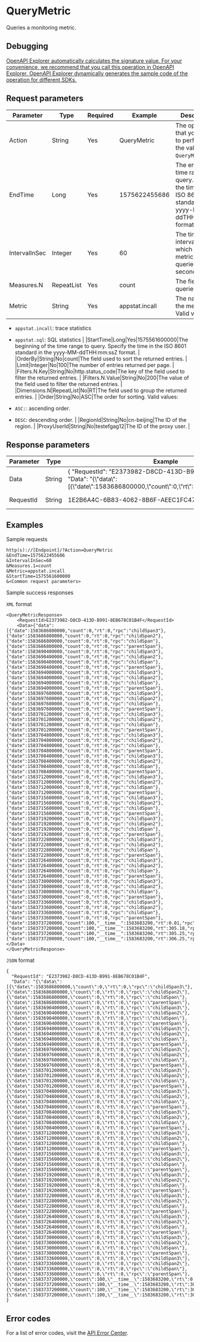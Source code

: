 # QueryMetric

Queries a monitoring metric.

## Debugging

[OpenAPI Explorer automatically calculates the signature value. For your convenience, we recommend that you call this operation in OpenAPI Explorer. OpenAPI Explorer dynamically generates the sample code of the operation for different SDKs.](https://api.aliyun.com/#product=xtrace&api=QueryMetric&type=RPC&version=2019-08-08)

## Request parameters

|Parameter|Type|Required|Example|Description|
|---------|----|--------|-------|-----------|
|Action|String|Yes|QueryMetric|The operation that you want to perform. Set the value to `QueryMetric`. |
|EndTime|Long|Yes|1575622455686|The end of the time range to query. Specify the time in the ISO 8601 standard in the yyyy-MM-ddTHH:mm:ssZ format. |
|IntervalInSec|Integer|Yes|60|The time interval at which the metric was queried. Unit: seconds. |
|Measures.N|RepeatList|Yes|count|The field to be queried. |
|Metric|String|Yes|appstat.incall|The name of the metric. Valid values:

 -   `appstat.incall`: trace statistics
-   `appstat.sql`: SQL statistics |
|StartTime|Long|Yes|1575561600000|The beginning of the time range to query. Specify the time in the ISO 8601 standard in the yyyy-MM-ddTHH:mm:ssZ format. |
|OrderBy|String|No|count|The field used to sort the returned entries. |
|Limit|Integer|No|100|The number of entries returned per page. |
|Filters.N.Key|String|No|http.status\_code|The key of the field used to filter the returned entries. |
|Filters.N.Value|String|No|200|The value of the field used to filter the returned entries. |
|Dimensions.N|RepeatList|No|RT|The field used to group the returned entries. |
|Order|String|No|ASC|The order for sorting. Valid values:

 -   `ASC:`: ascending order.
-   `DESC`: descending order. |
|RegionId|String|No|cn-beijing|The ID of the region. |
|ProxyUserId|String|No|testefgag12|The ID of the proxy user. |

## Response parameters

|Parameter|Type|Example|Description|
|---------|----|-------|-----------|
|Data|String|\{ "RequestId": "E2373982-D8CD-413D-B991-8EB678C01B4F", "Data": "\{\\"data\\":\[\{\\"date\\":1583686800000,\\"count\\":0,\\"rt\\":0,\\"rpc\\":\\"childSpan3\\"\}\}|The statistics. |
|RequestId|String|1E2B6A4C-6B83-4062-8B6F-AEEC1FC47DED|The ID of the request. |

## Examples

Sample requests

```
http(s)://[Endpoint]/?Action=QueryMetric
&EndTime=1575622455686
&IntervalInSec=60
&Measures.1=count
&Metric=appstat.incall
&StartTime=1575561600000
&<Common request parameters>
```

Sample success responses

`XML` format

```
<QueryMetricResponse> 
    <RequestId>E2373982-D8CD-413D-B991-8EB678C01B4F</RequestId>  
    <Data>{"data":[{"date":1583686800000,"count":0,"rt":0,"rpc":"childSpan3"},{"date":1583686800000,"count":0,"rt":0,"rpc":"childSpan2"},{"date":1583686800000,"count":0,"rt":0,"rpc":"childSpan"},{"date":1583686800000,"count":0,"rt":0,"rpc":"parentSpan"},{"date":1583690400000,"count":0,"rt":0,"rpc":"childSpan3"},{"date":1583690400000,"count":0,"rt":0,"rpc":"childSpan2"},{"date":1583690400000,"count":0,"rt":0,"rpc":"childSpan"},{"date":1583690400000,"count":0,"rt":0,"rpc":"parentSpan"},{"date":1583694000000,"count":0,"rt":0,"rpc":"childSpan3"},{"date":1583694000000,"count":0,"rt":0,"rpc":"childSpan2"},{"date":1583694000000,"count":0,"rt":0,"rpc":"childSpan"},{"date":1583694000000,"count":0,"rt":0,"rpc":"parentSpan"},{"date":1583697600000,"count":0,"rt":0,"rpc":"childSpan3"},{"date":1583697600000,"count":0,"rt":0,"rpc":"childSpan2"},{"date":1583697600000,"count":0,"rt":0,"rpc":"childSpan"},{"date":1583697600000,"count":0,"rt":0,"rpc":"parentSpan"},{"date":1583701200000,"count":0,"rt":0,"rpc":"childSpan3"},{"date":1583701200000,"count":0,"rt":0,"rpc":"childSpan2"},{"date":1583701200000,"count":0,"rt":0,"rpc":"childSpan"},{"date":1583701200000,"count":0,"rt":0,"rpc":"parentSpan"},{"date":1583704800000,"count":0,"rt":0,"rpc":"childSpan3"},{"date":1583704800000,"count":0,"rt":0,"rpc":"childSpan2"},{"date":1583704800000,"count":0,"rt":0,"rpc":"childSpan"},{"date":1583704800000,"count":0,"rt":0,"rpc":"parentSpan"},{"date":1583708400000,"count":0,"rt":0,"rpc":"childSpan3"},{"date":1583708400000,"count":0,"rt":0,"rpc":"childSpan2"},{"date":1583708400000,"count":0,"rt":0,"rpc":"childSpan"},{"date":1583708400000,"count":0,"rt":0,"rpc":"parentSpan"},{"date":1583712000000,"count":0,"rt":0,"rpc":"childSpan3"},{"date":1583712000000,"count":0,"rt":0,"rpc":"childSpan2"},{"date":1583712000000,"count":0,"rt":0,"rpc":"childSpan"},{"date":1583712000000,"count":0,"rt":0,"rpc":"parentSpan"},{"date":1583715600000,"count":0,"rt":0,"rpc":"childSpan3"},{"date":1583715600000,"count":0,"rt":0,"rpc":"childSpan2"},{"date":1583715600000,"count":0,"rt":0,"rpc":"childSpan"},{"date":1583715600000,"count":0,"rt":0,"rpc":"parentSpan"},{"date":1583719200000,"count":0,"rt":0,"rpc":"childSpan3"},{"date":1583719200000,"count":0,"rt":0,"rpc":"childSpan2"},{"date":1583719200000,"count":0,"rt":0,"rpc":"childSpan"},{"date":1583719200000,"count":0,"rt":0,"rpc":"parentSpan"},{"date":1583722800000,"count":0,"rt":0,"rpc":"childSpan3"},{"date":1583722800000,"count":0,"rt":0,"rpc":"childSpan2"},{"date":1583722800000,"count":0,"rt":0,"rpc":"childSpan"},{"date":1583722800000,"count":0,"rt":0,"rpc":"parentSpan"},{"date":1583726400000,"count":0,"rt":0,"rpc":"childSpan3"},{"date":1583726400000,"count":0,"rt":0,"rpc":"childSpan2"},{"date":1583726400000,"count":0,"rt":0,"rpc":"childSpan"},{"date":1583726400000,"count":0,"rt":0,"rpc":"parentSpan"},{"date":1583730000000,"count":0,"rt":0,"rpc":"childSpan3"},{"date":1583730000000,"count":0,"rt":0,"rpc":"childSpan2"},{"date":1583730000000,"count":0,"rt":0,"rpc":"childSpan"},{"date":1583730000000,"count":0,"rt":0,"rpc":"parentSpan"},{"date":1583733600000,"count":0,"rt":0,"rpc":"childSpan3"},{"date":1583733600000,"count":0,"rt":0,"rpc":"childSpan2"},{"date":1583733600000,"count":0,"rt":0,"rpc":"childSpan"},{"date":1583733600000,"count":0,"rt":0,"rpc":"parentSpan"},{"date":1583737200000,"count":100,"__time__":1583683200,"rt":0.01,"rpc":"childSpan3"},{"date":1583737200000,"count":100,"__time__":1583683200,"rt":305.18,"rpc":"childSpan2"},{"date":1583737200000,"count":100,"__time__":1583683200,"rt":305.25,"rpc":"childSpan"},{"date":1583737200000,"count":100,"__time__":1583683200,"rt":306.25,"rpc":"parentSpan"}],"actualSizeFromDB":0,"intervalInSec":3600,"resultSize":0,"successful":true}</Data> 
</QueryMetricResponse>
```

`JSON` format

```
{
  "RequestId": "E2373982-D8CD-413D-B991-8EB678C01B4F",
  "Data": "{\"data\":[{\"date\":1583686800000,\"count\":0,\"rt\":0,\"rpc\":\"childSpan3\"},{\"date\":1583686800000,\"count\":0,\"rt\":0,\"rpc\":\"childSpan2\"},{\"date\":1583686800000,\"count\":0,\"rt\":0,\"rpc\":\"childSpan\"},{\"date\":1583686800000,\"count\":0,\"rt\":0,\"rpc\":\"parentSpan\"},{\"date\":1583690400000,\"count\":0,\"rt\":0,\"rpc\":\"childSpan3\"},{\"date\":1583690400000,\"count\":0,\"rt\":0,\"rpc\":\"childSpan2\"},{\"date\":1583690400000,\"count\":0,\"rt\":0,\"rpc\":\"childSpan\"},{\"date\":1583690400000,\"count\":0,\"rt\":0,\"rpc\":\"parentSpan\"},{\"date\":1583694000000,\"count\":0,\"rt\":0,\"rpc\":\"childSpan3\"},{\"date\":1583694000000,\"count\":0,\"rt\":0,\"rpc\":\"childSpan2\"},{\"date\":1583694000000,\"count\":0,\"rt\":0,\"rpc\":\"childSpan\"},{\"date\":1583694000000,\"count\":0,\"rt\":0,\"rpc\":\"parentSpan\"},{\"date\":1583697600000,\"count\":0,\"rt\":0,\"rpc\":\"childSpan3\"},{\"date\":1583697600000,\"count\":0,\"rt\":0,\"rpc\":\"childSpan2\"},{\"date\":1583697600000,\"count\":0,\"rt\":0,\"rpc\":\"childSpan\"},{\"date\":1583697600000,\"count\":0,\"rt\":0,\"rpc\":\"parentSpan\"},{\"date\":1583701200000,\"count\":0,\"rt\":0,\"rpc\":\"childSpan3\"},{\"date\":1583701200000,\"count\":0,\"rt\":0,\"rpc\":\"childSpan2\"},{\"date\":1583701200000,\"count\":0,\"rt\":0,\"rpc\":\"childSpan\"},{\"date\":1583701200000,\"count\":0,\"rt\":0,\"rpc\":\"parentSpan\"},{\"date\":1583704800000,\"count\":0,\"rt\":0,\"rpc\":\"childSpan3\"},{\"date\":1583704800000,\"count\":0,\"rt\":0,\"rpc\":\"childSpan2\"},{\"date\":1583704800000,\"count\":0,\"rt\":0,\"rpc\":\"childSpan\"},{\"date\":1583704800000,\"count\":0,\"rt\":0,\"rpc\":\"parentSpan\"},{\"date\":1583708400000,\"count\":0,\"rt\":0,\"rpc\":\"childSpan3\"},{\"date\":1583708400000,\"count\":0,\"rt\":0,\"rpc\":\"childSpan2\"},{\"date\":1583708400000,\"count\":0,\"rt\":0,\"rpc\":\"childSpan\"},{\"date\":1583708400000,\"count\":0,\"rt\":0,\"rpc\":\"parentSpan\"},{\"date\":1583712000000,\"count\":0,\"rt\":0,\"rpc\":\"childSpan3\"},{\"date\":1583712000000,\"count\":0,\"rt\":0,\"rpc\":\"childSpan2\"},{\"date\":1583712000000,\"count\":0,\"rt\":0,\"rpc\":\"childSpan\"},{\"date\":1583712000000,\"count\":0,\"rt\":0,\"rpc\":\"parentSpan\"},{\"date\":1583715600000,\"count\":0,\"rt\":0,\"rpc\":\"childSpan3\"},{\"date\":1583715600000,\"count\":0,\"rt\":0,\"rpc\":\"childSpan2\"},{\"date\":1583715600000,\"count\":0,\"rt\":0,\"rpc\":\"childSpan\"},{\"date\":1583715600000,\"count\":0,\"rt\":0,\"rpc\":\"parentSpan\"},{\"date\":1583719200000,\"count\":0,\"rt\":0,\"rpc\":\"childSpan3\"},{\"date\":1583719200000,\"count\":0,\"rt\":0,\"rpc\":\"childSpan2\"},{\"date\":1583719200000,\"count\":0,\"rt\":0,\"rpc\":\"childSpan\"},{\"date\":1583719200000,\"count\":0,\"rt\":0,\"rpc\":\"parentSpan\"},{\"date\":1583722800000,\"count\":0,\"rt\":0,\"rpc\":\"childSpan3\"},{\"date\":1583722800000,\"count\":0,\"rt\":0,\"rpc\":\"childSpan2\"},{\"date\":1583722800000,\"count\":0,\"rt\":0,\"rpc\":\"childSpan\"},{\"date\":1583722800000,\"count\":0,\"rt\":0,\"rpc\":\"parentSpan\"},{\"date\":1583726400000,\"count\":0,\"rt\":0,\"rpc\":\"childSpan3\"},{\"date\":1583726400000,\"count\":0,\"rt\":0,\"rpc\":\"childSpan2\"},{\"date\":1583726400000,\"count\":0,\"rt\":0,\"rpc\":\"childSpan\"},{\"date\":1583726400000,\"count\":0,\"rt\":0,\"rpc\":\"parentSpan\"},{\"date\":1583730000000,\"count\":0,\"rt\":0,\"rpc\":\"childSpan3\"},{\"date\":1583730000000,\"count\":0,\"rt\":0,\"rpc\":\"childSpan2\"},{\"date\":1583730000000,\"count\":0,\"rt\":0,\"rpc\":\"childSpan\"},{\"date\":1583730000000,\"count\":0,\"rt\":0,\"rpc\":\"parentSpan\"},{\"date\":1583733600000,\"count\":0,\"rt\":0,\"rpc\":\"childSpan3\"},{\"date\":1583733600000,\"count\":0,\"rt\":0,\"rpc\":\"childSpan2\"},{\"date\":1583733600000,\"count\":0,\"rt\":0,\"rpc\":\"childSpan\"},{\"date\":1583733600000,\"count\":0,\"rt\":0,\"rpc\":\"parentSpan\"},{\"date\":1583737200000,\"count\":100,\"__time__\":1583683200,\"rt\":0.01,\"rpc\":\"childSpan3\"},{\"date\":1583737200000,\"count\":100,\"__time__\":1583683200,\"rt\":305.18,\"rpc\":\"childSpan2\"},{\"date\":1583737200000,\"count\":100,\"__time__\":1583683200,\"rt\":305.25,\"rpc\":\"childSpan\"},{\"date\":1583737200000,\"count\":100,\"__time__\":1583683200,\"rt\":306.25,\"rpc\":\"parentSpan\"}],\"actualSizeFromDB\":0,\"intervalInSec\":3600,\"resultSize\":0,\"successful\":true}"
}
```

## Error codes

For a list of error codes, visit the [API Error Center](https://error-center.alibabacloud.com/status/product/xtrace).

